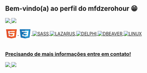 ## Bem-vindo(a) ao perfil do mfdzerohour 😁

 <div>
   <a href="https://github.com/mfdzerohour">
   <img height="180em" src="https://github-readme-stats.vercel.app/api?username=mfdzerohour&show_icons=true&theme=tokyonight&include_all_commits=true&count_private=true"/>
   <img height="180em" src="https://github-readme-stats.vercel.app/api/top-langs/?username=mfdzerohour&layout=compact&langs_count=6&theme=tokyonight"/>
</div>
    
<div style="display: inline_block"><br>
  <img align="center" alt="HTML" height="30" width="40" src="https://raw.githubusercontent.com/devicons/devicon/master/icons/html5/html5-original.svg">
  <img align="center" alt="CSS" height="30" width="40" src="https://raw.githubusercontent.com/devicons/devicon/master/icons/css3/css3-original.svg">
  <img align="center" alt="SASS" height="30" width="40" src="https://cdn.jsdelivr.net/gh/devicons/devicon@latest/icons/sass/sass-original.svg" />
  <img align="center" alt="LAZARUS" height="30" width="35" src="https://www.bverhue.nl/delphisvg/wp-content/uploads/2019/09/lazarus.png">
  <img align="center" alt="DELPHI" height="30" width="35" src="https://cdn-icons-png.flaticon.com/512/5968/5968252.png">
  <img align="center" alt="DBEAVER" height="30" width="40" src="https://cdn.jsdelivr.net/gh/devicons/devicon@latest/icons/dbeaver/dbeaver-original.svg" />
  <img align="center" alt="LINUX" height="30" width="40" src="https://cdn.jsdelivr.net/gh/devicons/devicon@latest/icons/linux/linux-original.svg"/>
</div>
 
<br>
 
### Precisando de mais informações entre em contato!
 
<div> 
  <a href = "mailto:mfdzerohour@gmail.com"><img src="https://img.shields.io/badge/-Gmail-%23333?style=for-the-badge&logo=gmail&logoColor=red" target="_blank">
  <a href = "[mailto:mfdzerohour@gmail.com](https://wa.me/5567981290221?text=Ol%C3%A1+vi+seu+numero+de+Whatsapp+no+GitHub%2C+gostaria+de+..."><img src="https://www.dlf.pt/dfpng/middlepng/14-141327_svg-vector-whatsapp-logo-png-transparent-png.png" target="_blank">
   
</div>

